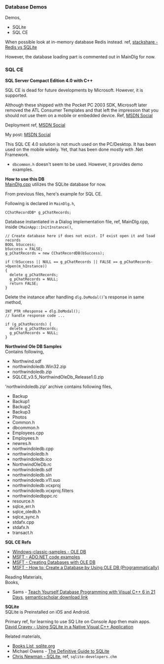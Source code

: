 ### Database Demos
Demos,  
- SQLite
- SQL CE


When possible look at in-memory database Redis instead. ref, [stackshare - Redis vs SQLite](https://stackshare.io/stackups/redis-vs-sqlite#:~:text=Redis%20can%20be%20classified%20as,reasons%20why%20SQLite%20is%20favored.)

However, the database loading part is commented out in MainDlg for now.


### SQL CE
**SQL Server Compact Edition 4.0 with C++**  

SQL CE is dead for future developments by Microsoft. However, it is supported.

Although these shipped with the Pocket PC 2003 SDK, Microsoft later removed the ATL Consumer Templates and that left the impression that you should not use them on a mobile or embedded device.
Ref, [MSDN Social](https://social.msdn.microsoft.com/Forums/sqlserver/en-US/01a2d663-961f-4c9a-8d32-d5f3a859565d/how-to-access-sql-server-ce-from-unmanaged-c?forum=sqlce)

Deployment ref, [MSDN Social](https://social.msdn.microsoft.com/Forums/sqlserver/en-US/35db5fb8-443c-4b87-bda7-68fc7df6c6e6/private-deployment-of-sqlce-for-c-app?forum=sqlce)

My post:
[MSDN Social](https://social.msdn.microsoft.com/Forums/sqlserver/en-US/6deb9ec6-3604-443c-ad67-2ba244c00414/sql-server-compact-edition-35-c-sample?forum=sqlce)

This SQL CE 4.0 solution is not much used on the PC/Desktop. It has been used on the mobile widely. Yet, that has been done mostly with .Net Framework.


- `dbcommon.h` doesn't seem to be used. However, it provides demo examples.

**How to use this DB**  
[MainDlg.cpp](https://github.com/atiq-cs/cpp/blob/dev/MFC/CustomControl/P05_EmotIconChat/MainDlg.cpp) utilizes the SQLite database for now.

From previous files, here's example for SQL CE.  

Following is declared in `MainDlg.h`,

    CChatRecordDB* g_pChatRecords;

Database instantiated in a Dialog implementation file, ref, MainDlg.cpp, inside `CMainApp::InitInstance()`,

    // Create database here if does not exist. If exist open it and load records
    BOOL bSuccess;
    bSuccess = FALSE;
    g_pChatRecords = new CChatRecordDB(bSuccess);

    if (!bSuccess || NULL == g_pChatRecords || FALSE == g_pChatRecords->Open(m_hInstance))
    {
      delete g_pChatRecords;
      g_pChatRecords = NULL;
      return FALSE;
    }

Delete the instance after handling `dlg.DoModal()`'s response in same method,

    INT_PTR nResponse = dlg.DoModal();
    // handle response code ...

    if (g_pChatRecords) {
      delete g_pChatRecords;
      g_pChatRecords = NULL;
    }

**Northwind Ole DB Samples**  
Contains following,

- Northwind.sdf
- northwindoledb.Win32.zip
- northwindoledb.zip
- SQLCE_v3.5_NorthwindOleDb_Release1.0.zip


'northwindoledb.zip' archive contains following files,

- Backup
- Backup1
- Backup2
- Backup3
- Photos
- Common.h
- dbcommon.h
- Employees.cpp
- Employees.h
- newres.h
- northwindoledb.cpp
- northwindoledb.h
- northwindoledb.ico
- NorthwindOleDb.rc
- northwindoledb.sdf
- northwindoledb.sln
- northwindoledb.v11.suo
- northwindoledb.vcxproj
- northwindoledb.vcxproj.filters
- northwindoledbppc.rc
- resource.h
- sqlce_err.h
- sqlce_oledb.h
- sqlce_sync.h
- stdafx.cpp
- stdafx.h
- transact.h


**SQL CE Refs**
- [Windows-classic-samples - OLE DB](https://github.com/microsoft/Windows-classic-samples/tree/main/Samples/Win7Samples/dataaccess/oledb)
- [MSFT - ADO.NET code examples](https://learn.microsoft.com/en-us/dotnet/framework/data/adonet/ado-net-code-examples)
- [MSFT - Creating Databases with OLE DB](https://learn.microsoft.com/en-us/previous-versions/sql/compact/sql-server-compact-4.0/ms174146\(v=sql.110\))
- [MSFT - How to: Create a Database by Using OLE DB (Programmatically)](https://learn.microsoft.com/en-us/previous-versions/sql/compact/sql-server-compact-4.0/ms172066\(v=sql.110\))

Reading Materials,  
Books,  
- Sams - [Teach Yourself Database Programming with Visual C++ 6 in 21 Days](https://dl.acm.org/doi/abs/10.5555/552636), [semanticscholar download link](https://www.semanticscholar.org/paper/Sams-Teach-Yourself-Database-Programming-with-C%2B%2B-6-Robison/aa09125021046b45a81d5f47cec8336441c29c9c)


**SQLite**  
SQLite is Preinstalled on iOS and Android.

Primary ref, for learning to use SQ Lite on Console App then main apps.  
  [David Cravey - Using SQLite in a Native Visual C++ Application](http://dcravey.wordpress.com/2011/03/21/using-sqlite-in-a-visual-c-application)

Related materials,  
- [Books List, sqlite.org](https://www.sqlite.org/books.html)
- Michael Owens - [The Definitive Guide to SQLite](https://link.springer.com/book/10.1007/978-1-4302-0172-4)
- [Chris Newman - SQLite](https://www.goodreads.com/book/show/1984913.SQLite), ref, `sqlite-developers.chm`


